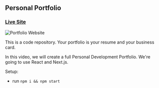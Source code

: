 ## Personal Portfolio

### [Live Site](https://jsmasterypro.com)

![Portfolio Website](https://i.ibb.co/WgPMpts/image.png)

This is a code repository. Your portfolio is your resume and your business card.

In this video, we will create a full Personal Development Portfolio. We're going to use React and Next.js.

Setup:
- run ```npm i && npm start```
